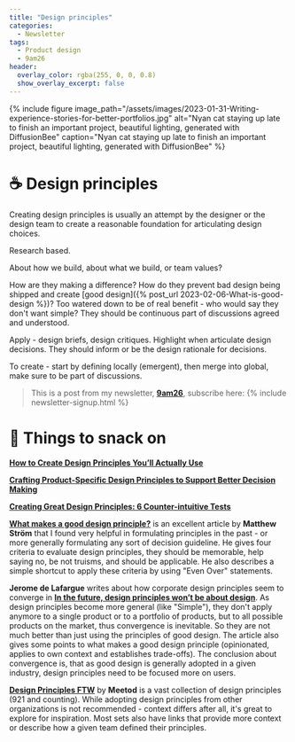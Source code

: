 ```yaml
---
title: "Design principles"
categories:
  - Newsletter
tags:
  - Product design
  - 9am26
header:
  overlay_color: rgba(255, 0, 0, 0.8)
  show_overlay_excerpt: false
---
```


{% include figure image_path="/assets/images/2023-01-31-Writing-experience-stories-for-better-portfolios.jpg" alt="Nyan cat staying up late to finish an important project, beautiful lighting, generated with DiffusionBee" caption="Nyan cat staying up late to finish an important project, beautiful lighting, generated with DiffusionBee" %}

# ☕ Design principles

Creating design principles is usually an attempt by the designer or the design team to create a reasonable foundation for articulating design choices. 

Research based. 

About how we build, about what we build, or team values?

How are they making a difference? How do they prevent bad design being shipped and create [good design]({% post_url 2023-02-06-What-is-good-design %})? Too watered down to be of real benefit - who would say they don't want simple? They should be continuous part of discussions agreed and understood.

Apply - design briefs, design critiques. Highlight when articulate design decisions. They should inform or be the design rationale for decisions. 

To create - start by defining locally (emergent), then merge into global, make sure to be part of discussions. 

> This is a post from my newsletter, **[9am26](https://polgarp.com/categories/newsletter/)**, subscribe here:
> {% include newsletter-signup.html %}

# 🍪 Things to snack on

**[How to Create Design Principles You’ll Actually Use](https://modus.medium.com/how-to-create-design-principles-that-people-actually-use-11b534bf2425)**

**[Crafting Product-Specific Design Principles to Support Better Decision Making](https://www.nngroup.com/articles/design-principles/)**

**[Creating Great Design Principles: 6 Counter-intuitive Tests](https://articles.uie.com/creating-design-principles/)**

**[What makes a good design principle?](https://matthewstrom.com/writing/principles/)** is an excellent article by **Matthew Ström** that I found very helpful in formulating principles in the past - or more generally formulating any sort of decision guideline. He gives four criteria to evaluate design principles, they should be memorable, help saying no, be not truisms, and should be applicable. He also describes a simple shortcut to apply these criteria by using "Even Over" statements.

**Jerome de Lafargue** writes about how corporate design principles seem to converge in **[In the future, design principles won’t be about design](https://uxdesign.cc/the-future-of-design-principles-c1f045b7aa26)**. As design principles become more general (like "Simple"), they don't apply anymore to a single product or to a portfolio of products, but to all possible products on the market, thus convergence is inevitable. So they are not much better than just using the principles of good design. The article also gives some points to what makes a good design principle (opinionated, applies to own context and establishes trade-offs). The conclusion about convergence is, that as good design is generally adopted in a given industry, design principles need to be focused more on users. 

**[Design Principles FTW](https://www.designprinciplesftw.com/)** by **Meetod** is a vast collection of design principles (921 and counting). While adopting design principles from other organizations is not recommended - context differs after all, it's great to explore for inspiration. Most sets also have links that provide more context or describe how a given team defined their principles.
